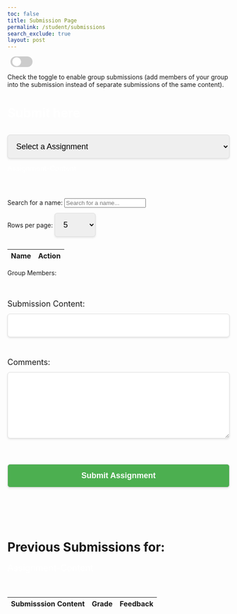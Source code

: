 ```yaml
---
toc: false
title: Submission Page
permalink: /student/submissions
search_exclude: true
layout: post
---
```


<title>Submission Form</title>
<style>
    #searchBar, #rowsPerPage {
    width: auto; /* Automatically adjust to content size */
    max-width: 250px; /* Limit max width */
}
    /* Container for search bar and rows per page */
    #search-container {
        display: flex;
        align-items: center;
        gap: 12px;
        margin-top: 20px;
        margin-bottom: 20px;
    }
    /* Adjust submission section size */
    #submission-section {
        max-width: 600px;
        margin: 0 auto;
    }
    /* For the buttons and table in the student section */
    #namesTableBody {
        width: 75%;
        max-height: 50px;  /* Add max height to allow for scrolling if needed */
        overflow-y: auto;
    }
    #timer-container {
        text-align: center;
        font-size: 24px;
        font-family: Arial, sans-serif;
        margin-top: 20px;
    }
    #time-left {
        font-weight: bold;
        transition: color 0.3s ease;
    }
    select, input[type="url"], textarea, button {
        width: 100%;
        padding: 15px; 
        font-size: 18px; 
        margin: 12px 0; 
        border: 1px solid #ddd;
        border-radius: 6px; 
        box-shadow: 0 2px 4px rgba(0, 0, 0, 0.1);
    }
    textarea {
        resize: vertical;
        min-height: 150px; 
    }
    button {
        background-color: #4CAF50;
        color: white;
        font-size: 18px; 
        font-weight: bold;
        cursor: pointer;
        transition: background-color 0.3s;
    }
    button:hover {
        background-color: #45A049;
    }
    .modal-content h2 {
        font-size: 28px; 
        color: white;
        margin-bottom: 20px;
    }
    .output-box {
        margin-top: 15px;
        font-size: 30px;
        color: #ffffff;
        animation: moving-glow2 2s infinite;
    }
    .Assignment-Name{
        font-size: 20px; 
        color: white;
    }
    .Assignment-Content{
        font-size: 16px; 
        color: white;
    }
    @keyframes moving-glow {
        0% {
            box-shadow: 0 0 10px rgba(81, 0, 255, 0.8);
        }
        50% {
            box-shadow: 0 0 30px rgba(81, 0, 255, 0.8);
        }
        100% {
            box-shadow: 0 0 10px rgba(81, 0, 255, 0.8);
        }
    }
    @keyframes moving-glow2 {
        0% {
            box-shadow: 0 0 10px rgba(0, 255, 162, 0.8);
        }
        50% {
            box-shadow: 0 0 30px rgba(0, 255, 162, 0.8);
        }
        100% {
            box-shadow: 0 0 10px rgba(0, 255, 162, 0.8);
        }
    }
    @keyframes shake {
        0%, 100% { transform: translateX(0); }
        10%, 30%, 50%, 70%, 90% { transform: translateX(-5px); }
        20%, 40%, 60%, 80% { transform: translateX(5px); }
    }
    .shake {
        animation: shake 0.5s infinite;
    }
.toggle-switch {
    position: relative;
    display: inline-block;
    width: 50px;
    height: 24px;
}
/* Hide default checkbox */
.toggle-switch input {
    opacity: 0;
    width: 0;
    height: 0;
}
/* The track */
.slider {
    position: absolute;
    cursor: pointer;
    background-color: #ccc;
    border-radius: 24px;
    width: 100%;
    height: 100%;
    transition: background-color 0.3s;
}
/* The circular slider */
.slider::before {
    content: "";
    position: absolute;
    height: 20px;
    width: 20px;
    left: 4px;
    bottom: 2px;
    background-color: white;
    border-radius: 50%;
    transition: transform 0.3s;
}
.toggle-switch input:checked + .slider {
    background-color: #4CAF50; /* Change background to green */
}
.toggle-switch input:checked + .slider::before {
    transform: translateX(26px); /* Move the circular knob */
}
</style>

<div class="toggle-container">
    <label class="toggle-switch">
        <input type="checkbox" id="myToggle"/> 
        <span class="slider"></span>
    </label>
    <p id="message" class="message">
        Check the toggle to enable group submissions (add members of your group into the submission instead of separate submissions of the same content).
    </p>
</div>
<div id="modal" class="modal">
    <div class="modal-content">
        <h2>Submit here</h2>
        <select id="assignment-select">
            <option value="" disabled selected>Select a Assignment</option>
        </select>
    </div>
    <div class="Assignment-Content" id="Assignment-Content">Assignment-Content</div>
    <div id="timer-container">
        <p id="time-left"></p>
    </div>
    <br><br>
    <div class="Group Submit" id="Group Submit">
        <div>
            <label for="searchBar">Search for a name: </label>
            <input type="text" id="searchBar" placeholder="Search for a name..." onkeyup="filterNames()">
        </div>
        <div>
            <label for="rowsPerPage">Rows per page: </label>
            <select id="rowsPerPage" onchange="changeRowsPerPage()">
                <option value="5">5</option>
                <option value="10">10</option>
                <option value="25">25</option>
                <option value="50">50</option>
                <option value="100">100</option>
                <option value="200">200</option>
                <option value="1000">1000</option>
                <option value="1000">2000</option>
            </select>
        </div>
        <table>
            <thead>
                <tr>
                    <th>Name</th>
                    <th>Action</th>
                </tr>
            </thead>
            <tbody id="namesTableBody"></tbody>
        </table>
        <!-- <div id="pagination-container">
            <button id="prevPage" onclick="changePage(-1)">Previous</button>
            <span id="pageInfo">Page 1 of 10</span>
            <button id="nextPage" onclick="changePage(1)">Next</button>
        </div> -->
        <div class="Review-Group" id="Review-Group">Group Members: </div>
        <br><br><br>
    </div>
<div>
    <label for="submissionContent" style="font-size: 18px;">Submission Content:</label>
    <input type="url" id="submissionContent" required />
</div>
<br><br>
<div>
    <label for="comments" style="font-size: 18px;">Comments:</label>
    <textarea id="comments" rows="4" style="width: 100%;"></textarea>
</div>
<br><br>
<button id="submit-assignment">Submit Assignment</button>
<br><br>
<div class="output-box" id="outputBox"></div>
<br><br>
<h1>Previous Submissions for: </h1>
<div class="Assignment-Name" id="Assignment-name">Assignment-Content</div>
<br><br>
<table id="submissions-table" style="width: 100%; margin-top: 20px;">
    <thead>
        <tr>
            <th>Submisssion Content</th>
            <th>Grade</th>
            <th>Feedback</th>
        </tr>
    </thead>
    <tbody>
        <!-- Submissions will be populated here -->
    </tbody>
</table>

</div>


<script type="module">
    import { javaURI, fetchOptions } from '{{site.baseurl}}/assets/js/api/config.js';
    let selectedTask = "";
    let tasks = "";
    let assignmentIds = [];
    let submissions=[];
    let assignIndex = 0;
    let assignments;
    let userId=-1;
    let StuName;
    let Student;
     let people = [], filteredPeople = [], listofpeople = new Set(), currentPage = 1, rowsPerPage = 5, totalPages = 1;
     let listofpeopleIds=new Set();

    document.getElementById("submit-assignment").addEventListener("click", Submit);
    document.getElementById("myToggle").addEventListener("change", function() {
        if (this.checked) {
            console.log("Toggle is ON");
            // Perform action when toggled ON
            document.getElementById("Group Submit").style.display = "block";
        } else {
            console.log("Toggle is OFF");
            // Perform action when toggled OFF
            document.getElementById("Group Submit").style.display = "none";
        }
    });
    function disableGroupSubmit(){
         document.getElementById("Group Submit").style.display = "none";
    }
    function Submit() {
        let urllink_submit=javaURI+"/api/submissions/submit/";
        const submissionContent = document.getElementById('submissionContent').value;
        const comment=document.getElementById('comments').value;
        getUserId();
        if(userId==-1){
            alert("Please login first");
            return;
        }
        const studentId=userId;
        const assigmentId=assignments[assignIndex-1].id;
        urllink_submit+=assigmentId.toString();
        let isLate=false;
        const now = new Date();
        const deadlineDate = new Date(assignments[assignIndex-1].dueDate);
        console.log(now);
        console.log(deadlineDate);
        console.log(deadlineDate-now);

        console.log(listofpeopleIds);
        // const dataRequest = {
        //     "studentId":studentId,
        //     "content": submissionContent,
        //     "comment": comment,
        //     "isLate": deadlineDate - now < 0
        // };
        const formData =  new FormData();
        formData.append('studentId', studentId);
        formData.append('content', submissionContent);
        formData.append('comment', comment);
        formData.append('isLate', deadlineDate-now<0);

        // const data;
        console.log(Array.from(listofpeopleIds));
        const submissionData = {
            assignmentId: assigmentId,  
            studentIds: Array.from(listofpeopleIds), 
            content: submissionContent,
            comment: comment,
            isLate: deadlineDate - now < 0
        };
        console.log(JSON.stringify(submissionData));

        // console.log(dataRequest);

        fetch(urllink_submit, {
                ...fetchOptions,
                method: "POST",
                 body: JSON.stringify(submissionData)
            })
        .then(response => {
            const outputBox = document.getElementById('outputBox');
            if (response.ok) {
                outputBox.innerText = 'Successful Submission! ';
                fetchSubmissions();
                return response.json();
            } else {
                outputBox.innerText = 'Failed Submission! ';
                throw new Error('Failed to submit data: ' + response.statusText);
            }
            

        })
        .then(result => {
            console.log('Submission successful:', result);
        })
        .catch(error => {
            console.error('Error:', error);
        });
    }



    async function fetchAssignments() {
        try {
            const response = await fetch(javaURI+"/api/assignments/debug", fetchOptions);
            assignments=await response.json();
            populateAssignmentDropdown(assignments);
        } catch (error) {
            console.error('Error fetching tasks:', error);
        }
    }

    function populateAssignmentDropdown(Assignments) {
        const assignmentSelect = document.getElementById('assignment-select');
        Assignments.forEach(assignment => {
            const option = document.createElement('option');
            option.value = assignment.name;
            option.textContent = assignment.name;
            assignmentSelect.appendChild(option);
            assignmentIds.push(assignment.id);
        });
    }
    
    document.getElementById("assignment-select").addEventListener("change", function() {
        selectedTask = this.value;
        assignIndex = this.selectedIndex;
        document.getElementById("Assignment-Content").innerText=assignments[assignIndex-1].description;
        console.log(assignments[assignIndex-1].dueDate);
        console.log(calculateTimeLeft(assignments[assignIndex-1].dueDate));
        console.log(assignments[assignIndex-1].timestamp);
        document.getElementById("Assignment-name").innerText= this.value;
        fetchSubmissions();
    });

    function calculateTimeLeft(deadline) {
        const now = new Date();
        const deadlineDate = new Date(deadline);
        const diff = deadlineDate - now;

        if (diff > 0) {
            const days = Math.floor(diff / (1000 * 60 * 60 * 24));
            const hours = Math.floor((diff % (1000 * 60 * 60 * 24)) / (1000 * 60 * 60));
            const minutes = Math.floor((diff % (1000 * 60 * 60)) / (1000 * 60));
        
            const totalTime = deadlineDate - new Date(deadline);  
            const timeLeft = deadlineDate - now;
            const percentageLeft = (timeLeft / totalTime) * 100;
            updateTimeText(days,hours,minutes);

            return `${days}d ${hours}h ${minutes}m left`;
        } else {
            updateTimeText(-0.5,-0.5,-0.5); 
            return "Deadline Passed";
        }
    }

    function updateTimeText(days, hours, minutes) {
        const timeLeftElement = document.getElementById('time-left');
        let message = '';
        let color = '';
        let shouldShake = false;
        if (days > 3) {
            message = `Time Left: ${days}d ${hours}h ${minutes}m`;
            color = 'green';
        } else if (days <= 3 && days > 0) {
            message = `Time Left: ${days}d ${hours}h ${minutes}m (Hurry up!)`;
            color = 'orange';
        } else if (days <= 0 && (hours > 0 || minutes > 0)) {
            message = `Time Left: ${hours}h ${minutes}m (Almost due!)`;
            color = 'red';
            shouldShake = true;
        } else {
            message = 'Deadline Passed';
            color = 'red';
            shouldShake = true;
        }

        timeLeftElement.textContent = message;
        timeLeftElement.style.color = color;

        if (shouldShake) {
            timeLeftElement.classList.add('shake');
        } else {
            timeLeftElement.classList.remove('shake');
        }
    }


     async function getUserId(){
        const url_persons = `${javaURI}/api/person/get`;
        await fetch(url_persons, fetchOptions)
            .then(response => {
                if (!response.ok) {
                    throw new Error(`Spring server response: ${response.status}`);
                }
                return response.json();
            })
            .then(data => {
                userId=data.id;
                console.log("here",data);
                StuName=data.name;
                let info=data.name+","+String(data.id);
                console.log(info);
                addName(info);


            })
            .catch(error => {
                console.error("Java Database Error:", error);
            });
    }


    async function fetchSubmissions(){
        const urllink=javaURI+"/api/submissions/getSubmissions";
        const urllink2=javaURI+"/assignment/"+assignIndex.toString();
        const theUserId=await getUserId();
        try {
            const response = await fetch(`${urllink}/${userId}`, fetchOptions);
            const Submissions=await response.json();
            console.log(Submissions);
            populateSubmissionsTable(Submissions);
        } catch (error) {
            console.error('Error fetching submissions:', error);
        }
    }

    function populateSubmissionsTable(submissions) {
        const tableBody = document.getElementById('submissions-table').getElementsByTagName('tbody')[0];
        tableBody.innerHTML = ''; 
    
        submissions.forEach(submission => {
            const row = document.createElement('tr');
            console.log(submission.assignmentid+" "+assignIndex);
            if(submission.assignmentid==assignIndex){
                const contentCell = document.createElement('td');
                contentCell.textContent = submission.content || 'N/A'; 
                row.appendChild(contentCell);
    
                const gradeCell = document.createElement('td');
                gradeCell.textContent = submission.grade || 'Ungraded'; 
                row.appendChild(gradeCell);
                console.log(submission.grade);
    
                const feedbackCell = document.createElement('td');
                feedbackCell.textContent = submission.feedback || 'No feedback yet'; 
                row.appendChild(feedbackCell);
    
    
                
                tableBody.appendChild(row);
            }
    
           
        });
    }
    window.filterNames = function filterNames() {
        const searchTerm = document.getElementById("searchBar").value.toLowerCase();
        filteredPeople = people.filter(person => person.name.toLowerCase().includes(searchTerm));
        totalPages = Math.ceil(filteredPeople.length / rowsPerPage);
        currentPage = 1; // Reset to first page after filtering
        populateTable(filteredPeople.slice(0, rowsPerPage));
    };

    window.addName = function(info) {
        console.log(info.split(","));
        info=info.split(",");
        console.log("Added name:", info[0]);
        listofpeople.add(info[0]);
        listofpeopleIds.add(Number(info[1]));
        console.log(listofpeople);
        const reviewGroup = document.getElementById('Review-Group');
        reviewGroup.textContent =  "Group Members: "+Array.from(listofpeople).join(", ");
        console.log(listofpeopleIds);
    };

    async function fetchAllStudents() {
        try {
            const response = await fetch(javaURI + "/api/people", fetchOptions);
            if (!response.ok) throw new Error(`Error: ${response.status}`);
            people = await response.json();
            filteredPeople = people;
            totalPages = Math.ceil(people.length / rowsPerPage);
            populateTable(people.slice(0, rowsPerPage));
        } catch (error) {
            console.error("Error fetching names:", error);
        }
    }

    window.changeRowsPerPage = function changeRowsPerPage() {
        rowsPerPage = parseInt(document.getElementById("rowsPerPage").value);
        currentPage = 1;
        totalPages = Math.ceil(filteredPeople.length / rowsPerPage);
        const startIdx = 0;
        const endIdx = rowsPerPage;
        populateTable(filteredPeople.slice(startIdx, endIdx));
    };

    // window.changePage = function changePage(direction) {
    //     if (direction === 'prev' && currentPage > 1) {
    //         currentPage--;
    //     } else if (direction === 'next' && currentPage < totalPages) {
    //         currentPage++;
    //     }
    //     const startIdx = (currentPage - 1) * rowsPerPage;
    //     const endIdx = startIdx + rowsPerPage;
    //     populateTable(filteredPeople.slice(startIdx, endIdx));
    // };

    window.updatePageInfo = function updatePageInfo() {
    const pageInfo = document.getElementById("pageInfo");
    pageInfo.textContent = `Page ${currentPage} of ${totalPages}`;
    document.getElementById("prevPage").disabled = currentPage === 1;
    document.getElementById("nextPage").disabled = currentPage === totalPages;
};


    function populateTable(names) {
        const tableBody = document.getElementById("namesTableBody");
        tableBody.innerHTML = "";
        names.forEach(name => {
            const row = document.createElement("tr");
            let info=[name.name,name.id];
            
            row.innerHTML = `<td>${name.name}</td><td><button onclick="addName('${info}')">Add</button></td>`;
            tableBody.appendChild(row);
        });
        updatePageInfo();
    }

    fetchAllStudents();
    disableGroupSubmit();
   document.addEventListener("DOMContentLoaded", async () => {
    await getUserId();
    await fetchSubmissions();
    await fetchAssignments();
});

</script>